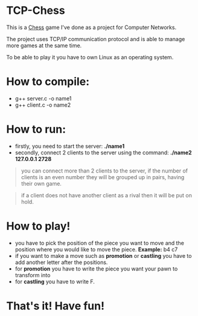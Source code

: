 # TCP-Chess
This is a [Chess](https://en.wikipedia.org/wiki/Chess) game I've done as a project for Computer Networks.

The project uses TCP/IP communication protocol and is able to manage more games at the same time.

To be able to play it you have to own Linux as an operating system.

# How to compile:
  * g++ server.c -o name1
  * g++ client.c -o name2

# How to run:
  - firstly, you need to start the server: **./name1**
  - secondly, connect 2 clients to the server using the command: **./name2 127.0.0.1 2728** 
   > you can connect more than 2 clients to the server, if the number of clients is an even number they will be grouped up in pairs, having their own game.
   
   > if a client does not have another client as a rival then it will be put on hold.
   
# How to play!
  - you have to pick the position of the piece you want to move and the position where you would like to move the piece. 
    **Example:** b4 c7
  - if you want to make a move such as **promotion** or **castling** you have to add another letter after the positions.
  - for **promotion** you have to write the piece you want your pawn to transform into
  - for **castling** you have to write F.
  
 # That's it! Have fun!
